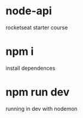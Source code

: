 # node-api
rocketseat starter course

# npm i
install dependences

# npm run dev
running in dev with nodemon


